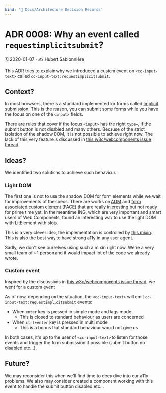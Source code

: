 ```yaml
---
kind: '📌 Docs/Architecture Decision Records'
---
```

# ADR 0008: Why an event called `requestimplicitsubmit`?

🗓️ 2020-01-07 · ✍️ Hubert Sablonnière

This ADR tries to explain why we introduced a custom event on `<cc-input-text>` called `cc-input-text:requestimplicitsubmit`.

## Context?

In most browsers, there is a standard implemented for forms called [Implicit submission](https://html.spec.whatwg.org/multipage/form-control-infrastructure.html#implicit-submission).
This is the reason, you can submit some forms while you have the focus on one of the `<input>` fields.

There are rules that cover if the focus `<input>` has the right `type=`, if the submit button is not disabled and many others.
Because of the strict isolation of the shadow DOM, it is not possible to achieve right now.
The lack of this very feature is discussed in [this w3c/webcomponents issue thread](https://github.com/w3c/webcomponents/issues/815).

## Ideas?

We identified two solutions to achieve such behaviour.

### Light DOM

The first one is not to use the shadow DOM for form elements while we wait for improvements of the specs.
There are works on [AOM](https://wicg.github.io/aom/explainer.html) and [form associated custom element (FACE)](https://github.com/whatwg/html/pull/4383) that are really interesting but not ready for prime time yet.
In the meantime ING, which are very important and smart users of Web Components, found an interesting way to use the light DOM with LitElement with slots.

This is a very clever idea, the implementation is controlled by [this mixin](https://github.com/ing-bank/lion/blob/master/packages/core/src/SlotMixin.js).
This is also the best way to have strong a11y in any user agent.

Sadly, we don't see ourselves using such a mixin right now.
We're a very small team of ~1 person and it would impact lot of the code we already wrote.

### Custom event

Inspired by the discussions in [this w3c/webcomponents issue thread](https://github.com/w3c/webcomponents/issues/815), we went for a custom event.

As of now, depending on the situation, the `<cc-input-text>` will emit `cc-input-text:requestimplicitsubmit` events:

* When `enter` key is pressed in simple mode and tags mode
  * This is closed to standard behaviour as users are concerned 
* When `ctrl+enter` key is pressed in multi mode
  * This is a bonus that standard behaviour would not give us
  
In both cases, it's up to the user of `<cc-input-text>` to listen for those events and trigger the form submission if possible (submit button no disabled etc...).

## Future?

We may reconsider this when we'll find time to deep dive into our a11y problems.
We also may consider created a component working with this event to handle the submit button disabled etc...

